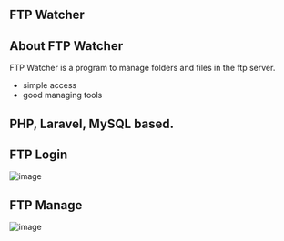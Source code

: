 <p align="center"><h2>FTP Watcher</h2></p>

## About FTP Watcher

FTP Watcher is a program to manage folders and files in the ftp server.
- simple access
- good managing tools

## PHP, Laravel, MySQL based.

## FTP Login
![image](https://user-images.githubusercontent.com/92969311/193493348-24b103b3-166f-4a6f-ac72-be623a7f397c.png)

## FTP Manage
![image](https://user-images.githubusercontent.com/92969311/193493507-3ed904df-18f6-455d-ae85-a70325e2c669.png)
